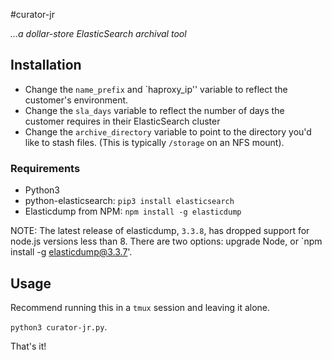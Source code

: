 #curator-jr

*...a dollar-store ElasticSearch archival tool*

## Installation

* Change the `name_prefix` and `haproxy_ip'' variable to reflect the customer's environment. 
* Change the `sla_days` variable to reflect the number of days the customer requires in their ElasticSearch cluster
* Change the `archive_directory` variable to point to the directory you'd like to stash files. (This is typically `/storage` on an NFS mount).

### Requirements
* Python3 
* python-elasticsearch: `pip3 install elasticsearch`
* Elasticdump from NPM: `npm install -g elasticdump`

NOTE: The latest release of elasticdump, `3.3.8`, has dropped support for node.js versions less than 8. There are two options: upgrade Node, or `npm install -g elasticdump@3.3.7'.

## Usage

Recommend running this in a `tmux` session and leaving it alone.

`python3 curator-jr.py`.

That's it!

